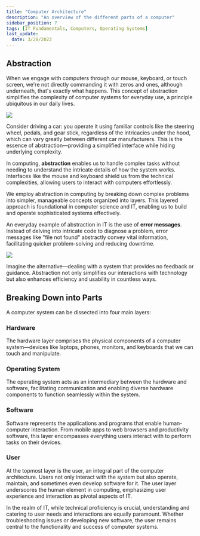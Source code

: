 ```yaml
---
title: "Computer Architecture"
description: "An overview of the different parts of a computer"
sidebar_position: 7
tags: [IT Fundamentals, Computers, Operating Systems]
last_update:
  date: 3/28/2023
---
```



## Abstraction 

When we engage with computers through our mouse, keyboard, or touch screen, we're not directly commanding it with zeros and ones, although underneath, that's exactly what happens. This concept of abstraction simplifies the complexity of computer systems for everyday use, a principle ubiquitous in our daily lives.

<div class="img-center"> 

![](/img/docs/comparchunderthehood.png)

</div>

Consider driving a car: you operate it using familiar controls like the steering wheel, pedals, and gear stick, regardless of the intricacies under the hood, which can vary greatly between different car manufacturers. This is the essence of abstraction—providing a simplified interface while hiding underlying complexity.

In computing, **abstraction** enables us to handle complex tasks without needing to understand the intricate details of how the system works. Interfaces like the mouse and keyboard shield us from the technical complexities, allowing users to interact with computers effortlessly.

We employ abstraction in computing by breaking down complex problems into simpler, manageable concepts organized into layers. This layered approach is foundational in computer science and IT, enabling us to build and operate sophisticated systems effectively.

An everyday example of abstraction in IT is the use of **error messages**. Instead of delving into intricate code to diagnose a problem, error messages like "file not found" abstractly convey vital information, facilitating quicker problem-solving and reducing downtime.

<div class="img-center"> 

![](/img/docs/comparchfilenotfound.png)

</div>

Imagine the alternative—dealing with a system that provides no feedback or guidance. Abstraction not only simplifies our interactions with technology but also enhances efficiency and usability in countless ways.


## Breaking Down into Parts

A computer system can be dissected into four main layers:

### Hardware

The hardware layer comprises the physical components of a computer system—devices like laptops, phones, monitors, and keyboards that we can touch and manipulate.

### Operating System

The operating system acts as an intermediary between the hardware and software, facilitating communication and enabling diverse hardware components to function seamlessly within the system.

### Software

Software represents the applications and programs that enable human-computer interaction. From mobile apps to web browsers and productivity software, this layer encompasses everything users interact with to perform tasks on their devices.

### User

At the topmost layer is the user, an integral part of the computer architecture. Users not only interact with the system but also operate, maintain, and sometimes even develop software for it. The user layer underscores the human element in computing, emphasizing user experience and interaction as pivotal aspects of IT.

In the realm of IT, while technical proficiency is crucial, understanding and catering to user needs and interactions are equally paramount. Whether troubleshooting issues or developing new software, the user remains central to the functionality and success of computer systems.

